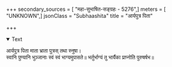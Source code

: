 +++
secondary_sources = [ "महा-सुभाषित-सङ्ग्रहः - 5276",]
meters = [ "UNKNOWN",]
jsonClass = "Subhaashita"
title = "आर्यपुत्र पिता"

+++

<details open><summary>Text</summary>

आर्यपुत्र पिता माता भ्राता पुत्रस् तथा स्नुषा।  
स्वानि पुण्यानि भुञ्जानाः स्वं स्वं भाग्यमुपासते॥ भर्तुर्भाग्यं तु भार्यैका प्राप्नोति पुरुषर्षभ॥
</details>
